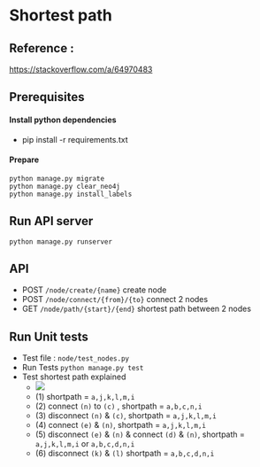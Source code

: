 # Shortest path

## Reference : 

https://stackoverflow.com/a/64970483

## Prerequisites

#### Install python dependencies

- pip install -r requirements.txt

#### Prepare

```
python manage.py migrate
python manage.py clear_neo4j
python manage.py install_labels
```

## Run API server

```
python manage.py runserver
```

## API

- POST `/node/create/{name}` create node
- POST `/node/connect/{from}/{to}` connect 2 nodes
- GET `/node/path/{start}/{end}` shortest path between 2 nodes 

## Run Unit tests

- Test file : `node/test_nodes.py`
- Run Tests `python manage.py test`
- Test shortest path explained
    - ![](./docs/graph.jpg)
    - (1) shortpath = `a,j,k,l,m,i`
    - (2) connect `(n)` to `(c)` , shortpath = `a,b,c,n,i`
    - (3) disconnect `(n)` & `(c)`, shortpath = `a,j,k,l,m,i`
    - (4) connect `(e)` & `(n)`, shortpath = `a,j,k,l,m,i`
    - (5) disconnect `(e)` & `(n)` & connect `(d)` & `(n)`, shortpath =  `a,j,k,l,m,i` or `a,b,c,d,n,i`
    - (6) disconnect `(k)` & `(l)` shortpath = `a,b,c,d,n,i`


